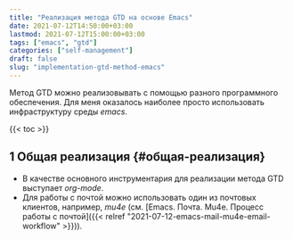 ```yaml
---
title: "Реализация метода GTD на основе Emacs"
date: 2021-07-12T14:50:00+03:00
lastmod: 2021-07-12T15:00:00+03:00
tags: ["emacs", "gtd"]
categories: ["self-management"]
draft: false
slug: "implementation-gtd-method-emacs"
---
```


Метод GTD можно реализовывать с помощью разного программного обеспечения. Для меня оказалось наиболее просто использовать инфраструктуру среды _emacs_.

<!--more-->

{{< toc >}}


## <span class="section-num">1</span> Общая реализация {#общая-реализация}

-   В качестве основного инструментария для реализации метода GTD выступает _org-mode_.
-   Для работы с почтой можно использовать один из почтовых клиентов, например, _mu4e_ (см. [Emacs. Почта. Mu4e. Процесс работы с почтой]({{< relref "2021-07-12-emacs-mail-mu4e-email-workflow" >}})).
